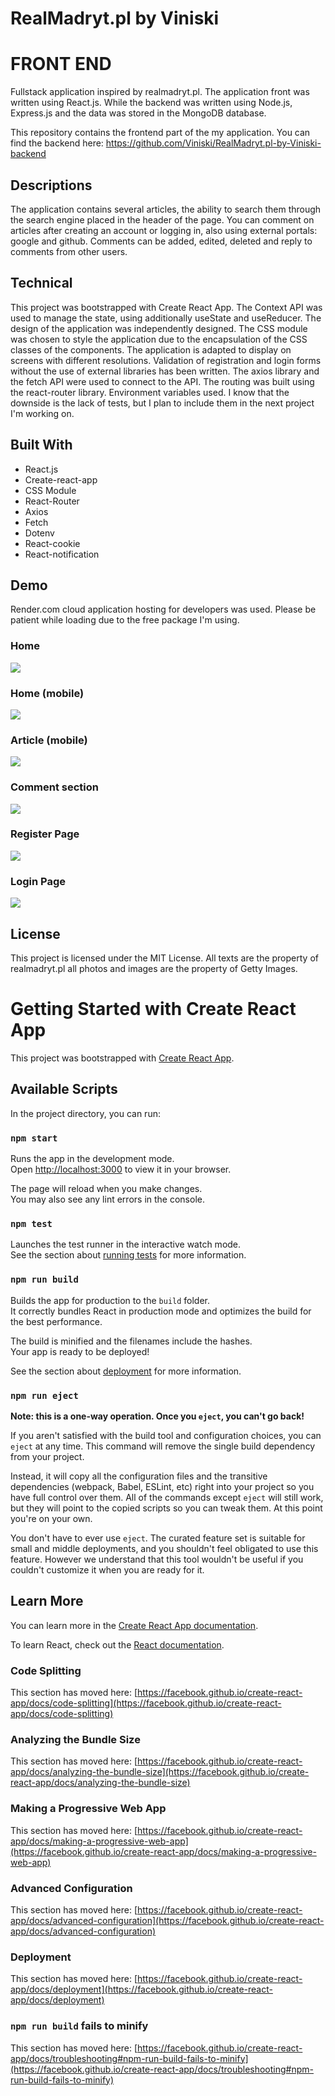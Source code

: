 # RealMadryt.pl by Viniski 
# FRONT END
Fullstack application inspired by realmadryt.pl. The application front was written using React.js. While the backend was written using Node.js, Express.js and the data was stored in the MongoDB database.

This repository contains the frontend part of the my application. You can find the backend here: https://github.com/Viniski/RealMadryt.pl-by-Viniski-backend

## Descriptions
The application contains several articles, the ability to search them through the search engine placed in the header of the page. You can comment on articles after creating an account or logging in, also using external portals: google and github. Comments can be added, edited, deleted and reply to comments from other users.

## Technical
This project was bootstrapped with Create React App. The Context API was used to manage the state, using additionally useState and useReducer. The design of the application was independently designed. The CSS module was chosen to style the application due to the encapsulation of the CSS classes of the components. The application is adapted to display on screens with different resolutions. Validation of registration and login forms without the use of external libraries has been written. The axios library and the fetch API were used to connect to the API. The routing was built using the react-router library. Environment variables used. I know that the downside is the lack of tests, but I plan to include them in the next project I'm working on.

## Built With
* React.js
* Create-react-app
* CSS Module
* React-Router
* Axios
* Fetch
* Dotenv
* React-cookie
* React-notification

## Demo
Render.com cloud application hosting for developers was used. Please be patient while loading due to the free package I'm using.

### Home
![](
screen-shot-home.png)

### Home (mobile)
![](
screen-shot-home-mobile.png)

### Article (mobile)
![](
screen-shot-article-mobile.png)

### Comment section
![](
screen-shot-comment.png)

### Register Page
![](
screen-shot-register.png)

### Login Page
![](
screen-shot-login.png)

## License
This project is licensed under the MIT License.
All texts are the property of realmadryt.pl all photos and images are the property of Getty Images.





# Getting Started with Create React App

This project was bootstrapped with [Create React App](https://github.com/facebook/create-react-app).

## Available Scripts

In the project directory, you can run:

### `npm start`

Runs the app in the development mode.\
Open [http://localhost:3000](http://localhost:3000) to view it in your browser.

The page will reload when you make changes.\
You may also see any lint errors in the console.

### `npm test`

Launches the test runner in the interactive watch mode.\
See the section about [running tests](https://facebook.github.io/create-react-app/docs/running-tests) for more information.

### `npm run build`

Builds the app for production to the `build` folder.\
It correctly bundles React in production mode and optimizes the build for the best performance.

The build is minified and the filenames include the hashes.\
Your app is ready to be deployed!

See the section about [deployment](https://facebook.github.io/create-react-app/docs/deployment) for more information.

### `npm run eject`

**Note: this is a one-way operation. Once you `eject`, you can't go back!**

If you aren't satisfied with the build tool and configuration choices, you can `eject` at any time. This command will remove the single build dependency from your project.

Instead, it will copy all the configuration files and the transitive dependencies (webpack, Babel, ESLint, etc) right into your project so you have full control over them. All of the commands except `eject` will still work, but they will point to the copied scripts so you can tweak them. At this point you're on your own.

You don't have to ever use `eject`. The curated feature set is suitable for small and middle deployments, and you shouldn't feel obligated to use this feature. However we understand that this tool wouldn't be useful if you couldn't customize it when you are ready for it.

## Learn More

You can learn more in the [Create React App documentation](https://facebook.github.io/create-react-app/docs/getting-started).

To learn React, check out the [React documentation](https://reactjs.org/).

### Code Splitting

This section has moved here: [https://facebook.github.io/create-react-app/docs/code-splitting](https://facebook.github.io/create-react-app/docs/code-splitting)

### Analyzing the Bundle Size

This section has moved here: [https://facebook.github.io/create-react-app/docs/analyzing-the-bundle-size](https://facebook.github.io/create-react-app/docs/analyzing-the-bundle-size)

### Making a Progressive Web App

This section has moved here: [https://facebook.github.io/create-react-app/docs/making-a-progressive-web-app](https://facebook.github.io/create-react-app/docs/making-a-progressive-web-app)

### Advanced Configuration

This section has moved here: [https://facebook.github.io/create-react-app/docs/advanced-configuration](https://facebook.github.io/create-react-app/docs/advanced-configuration)

### Deployment

This section has moved here: [https://facebook.github.io/create-react-app/docs/deployment](https://facebook.github.io/create-react-app/docs/deployment)

### `npm run build` fails to minify

This section has moved here: [https://facebook.github.io/create-react-app/docs/troubleshooting#npm-run-build-fails-to-minify](https://facebook.github.io/create-react-app/docs/troubleshooting#npm-run-build-fails-to-minify)
